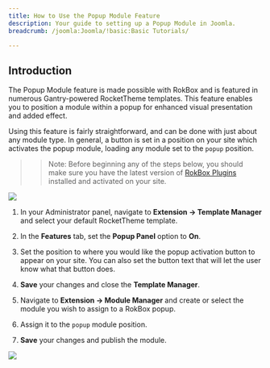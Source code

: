 ```yaml
---
title: How to Use the Popup Module Feature
description: Your guide to setting up a Popup Module in Joomla.
breadcrumb: /joomla:Joomla/!basic:Basic Tutorials/

---
```


Introduction
-----
The Popup Module feature is made possible with RokBox and is featured in numerous Gantry-powered RocketTheme templates. This feature enables you to position a module within a popup for enhanced visual presentation and added effect.

Using this feature is fairly straightforward, and can be done with just about any module type. In general, a button is set in a position on your site which activates the popup module, loading any module set to the `popup` position.

>> Note: Before beginning any of the steps below, you should make sure you have the latest version of [RokBox Plugins][rokbox] installed and activated on your site.

![][popup1]

1. In your Administrator panel, navigate to **Extension → Template Manager** and select your default RocketTheme template.

2. In the **Features** tab, set the **Popup Panel** option to **On**.

3. Set the position to where you would like the popup activation button to appear on your site. You can also set the button text that will let the user know what that button does.

4. **Save** your changes and close the **Template Manager**. 

5. Navigate to **Extension → Module Manager** and create or select the module you wish to assign to a RokBox popup.

6. Assign it to the `popup` module position.

7. **Save** your changes and publish the module.

![][popup2]

[popup1]: assets/popup_1.jpeg
[popup2]: assets/popup_2.jpeg
[rokbox]: http://www.rockettheme.com/extensions-joomla/rokbox